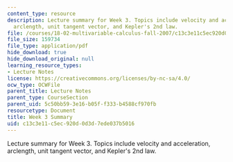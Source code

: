 ```yaml
---
content_type: resource
description: Lecture summary for Week 3. Topics include velocity and acceleration,
  arclength, unit tangent vector, and Kepler's 2nd law.
file: /courses/18-02-multivariable-calculus-fall-2007/c13c3e11c5ec920d0d3d7ede037b5016_lec_week3.pdf
file_size: 159734
file_type: application/pdf
hide_download: true
hide_download_original: null
learning_resource_types:
- Lecture Notes
license: https://creativecommons.org/licenses/by-nc-sa/4.0/
ocw_type: OCWFile
parent_title: Lecture Notes
parent_type: CourseSection
parent_uid: 5c50bb59-3e16-b05f-f333-b4588cf970fb
resourcetype: Document
title: Week 3 Summary
uid: c13c3e11-c5ec-920d-0d3d-7ede037b5016
---
```

Lecture summary for Week 3. Topics include velocity and acceleration, arclength, unit tangent vector, and Kepler's 2nd law.